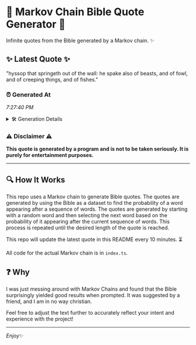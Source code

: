 # 📖 Markov Chain Bible Quote Generator 📖

Infinite quotes from the Bible generated by a Markov chain. ✨

## ✨ Latest Quote ✨
"hyssop that springeth out of the wall: he spake also of beasts, and of fowl, and of creeping things, and of fishes."

### ⏰ Generated At
*7:27:40 PM*

<details>
    <summary>🛠️ Generation Details</summary>
    <p>
        <strong>🌱 Seed:</strong> hyssop<br>
        <strong>🔄 Iterations:</strong> 21<br>
        <strong>📜 Context History:</strong><br>[ hyssop ]: that<br>[ hyssop, that ]: springeth<br>[ hyssop, that, springeth ]: out<br>[ hyssop, that, springeth, out ]: of<br>[ hyssop, that, springeth, out, of ]: the<br>[ hyssop, that, springeth, out, of, the ]: wall:<br>[ that, springeth, out, of, the, wall: ]: he<br>[ springeth, out, of, the, wall:, he ]: spake<br>[ out, of, the, wall:, he, spake ]: also<br>[ of, the, wall:, he, spake, also ]: of<br>[ the, wall:, he, spake, also, of ]: beasts,<br>[ wall:, he, spake, also, of, beasts, ]: and<br>[ he, spake, also, of, beasts,, and ]: of<br>[ spake, also, of, beasts,, and, of ]: fowl,<br>[ also, of, beasts,, and, of, fowl, ]: and<br>[ of, beasts,, and, of, fowl,, and ]: of<br>[ beasts,, and, of, fowl,, and, of ]: creeping<br>[ and, of, fowl,, and, of, creeping ]: things,<br>[ of, fowl,, and, of, creeping, things, ]: and<br>[ fowl,, and, of, creeping, things,, and ]: of<br>[ and, of, creeping, things,, and, of ]: fishes.<br>
    </p>
</details>

### ⚠️ Disclaimer ⚠️
**This quote is generated by a program and is not to be taken seriously. It is purely for entertainment purposes.**

---

## 🔍 How It Works

This repo uses a Markov chain to generate Bible quotes. The quotes are generated by using the Bible as a dataset to find the probability of a word appearing after a sequence of words. The quotes are generated by starting with a random word and then selecting the next word based on the probability of it appearing after the current sequence of words. This process is repeated until the desired length of the quote is reached.

This repo will update the latest quote in this README every 10 minutes. ⏳

All code for the actual Markov chain is in `index.ts`.

## ❓ Why

I was just messing around with Markov Chains and found that the Bible surprisingly yielded good results when prompted. 
It was suggested by a friend, and I am in no way christian.

Feel free to adjust the text further to accurately reflect your intent and experience with the project!

---

*Enjoy*✨
